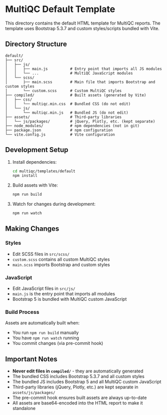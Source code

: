 # MultiQC Default Template

This directory contains the default HTML template for MultiQC reports. The template uses Bootstrap 5.3.7 and custom styles/scripts bundled with Vite.

## Directory Structure

```
default/
├── src/
│   ├── js/
│   │   ├── main.js          # Entry point that imports all JS modules
│   │   └── ...              # MultiQC JavaScript modules
│   └── scss/
│       ├── main.scss        # Main file that imports Bootstrap and custom styles
│       └── custom.scss      # Custom MultiQC styles
├── compiled/                # Built assets (generated by Vite)
│   ├── css/
│   │   └── multiqc.min.css  # Bundled CSS (do not edit)
│   └── js/
│       └── multiqc.min.js   # Bundled JS (do not edit)
├── assets/                  # Third-party libraries
│   └── js/packages/         # jQuery, Plotly, etc. (kept separate)
├── node_modules/            # npm dependencies (not in git)
├── package.json             # npm configuration
└── vite.config.js           # Vite configuration
```

## Development Setup

1. Install dependencies:

   ```bash
   cd multiqc/templates/default
   npm install
   ```

2. Build assets with Vite:

   ```bash
   npm run build
   ```

3. Watch for changes during development:
   ```bash
   npm run watch
   ```

## Making Changes

### Styles

- Edit SCSS files in `src/scss/`
- `custom.scss` contains all custom MultiQC styles
- `main.scss` imports Bootstrap and custom styles

### JavaScript

- Edit JavaScript files in `src/js/`
- `main.js` is the entry point that imports all modules
- Bootstrap 5 is bundled with MultiQC custom JavaScript

### Build Process

Assets are automatically built when:

- You run `npm run build` manually
- You have `npm run watch` running
- You commit changes (via pre-commit hook)

## Important Notes

- **Never edit files in `compiled/`** - they are automatically generated
- The bundled CSS includes Bootstrap 5.3.7 and all custom styles
- The bundled JS includes Bootstrap 5 and all MultiQC custom JavaScript
- Third-party libraries (jQuery, Plotly, etc.) are kept separate in `assets/js/packages/`
- The pre-commit hook ensures built assets are always up-to-date
- All assets are base64-encoded into the HTML report to make it standalone
